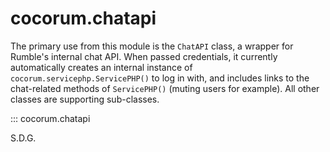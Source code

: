 # cocorum.chatapi

The primary use from this module is the `ChatAPI` class, a wrapper for Rumble's internal chat API. When passed credentials, it currently automatically creates an internal instance of `cocorum.servicephp.ServicePHP()` to log in with, and includes links to the chat-related methods of `ServicePHP()` (muting users for example).
All other classes are supporting sub-classes.

::: cocorum.chatapi

S.D.G.
